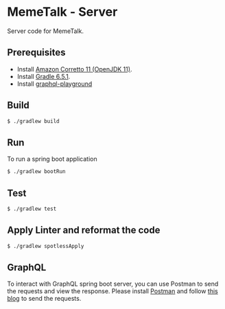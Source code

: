 # MemeTalk - Server

Server code for MemeTalk.

## Prerequisites

- Install [Amazon Corretto 11 (OpenJDK 11)](https://docs.aws.amazon.com/corretto/latest/corretto-11-ug/downloads-list.html).
- Install [Gradle 6.5.1](https://gradle.org/install/).
- Install [graphql-playground](https://github.com/prisma-labs/graphql-playground)

## Build

```bash
$ ./gradlew build
```

## Run
To run a spring boot application
```bash
$ ./gradlew bootRun
```

## Test

```bash
$ ./gradlew test
```

## Apply Linter and reformat the code
```bash
$ ./gradlew spotlessApply
```

## GraphQL
To interact with GraphQL spring boot server, you can use Postman to send the requests and view the response.
Please install [Postman](https://www.postman.com/) and follow [this blog](https://learning.postman.com/docs/sending-requests/supported-api-frameworks/graphql/) to send the requests.

